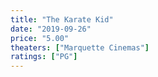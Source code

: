 ```yaml
---
title: "The Karate Kid"
date: "2019-09-26"
price: "5.00"
theaters: ["Marquette Cinemas"]
ratings: ["PG"]
---
```

